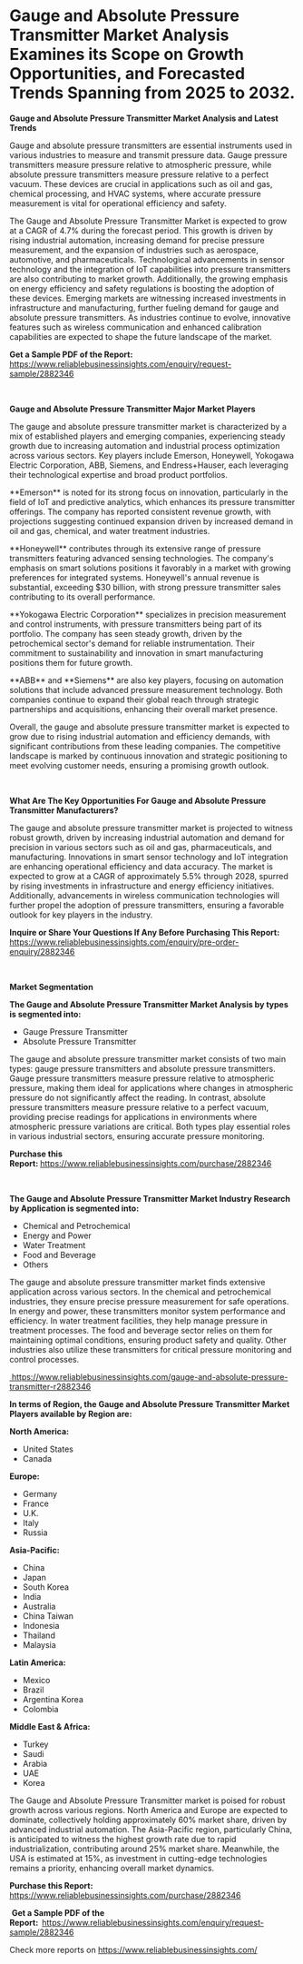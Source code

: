 <p><h1>Gauge and Absolute Pressure Transmitter Market Analysis Examines its Scope on Growth Opportunities, and Forecasted Trends Spanning from 2025 to 2032.</h1></p><p><strong>Gauge and Absolute Pressure Transmitter Market Analysis and Latest Trends</strong></p>
<p><p>Gauge and absolute pressure transmitters are essential instruments used in various industries to measure and transmit pressure data. Gauge pressure transmitters measure pressure relative to atmospheric pressure, while absolute pressure transmitters measure pressure relative to a perfect vacuum. These devices are crucial in applications such as oil and gas, chemical processing, and HVAC systems, where accurate pressure measurement is vital for operational efficiency and safety.</p><p>The Gauge and Absolute Pressure Transmitter Market is expected to grow at a CAGR of 4.7% during the forecast period. This growth is driven by rising industrial automation, increasing demand for precise pressure measurement, and the expansion of industries such as aerospace, automotive, and pharmaceuticals. Technological advancements in sensor technology and the integration of IoT capabilities into pressure transmitters are also contributing to market growth. Additionally, the growing emphasis on energy efficiency and safety regulations is boosting the adoption of these devices. Emerging markets are witnessing increased investments in infrastructure and manufacturing, further fueling demand for gauge and absolute pressure transmitters. As industries continue to evolve, innovative features such as wireless communication and enhanced calibration capabilities are expected to shape the future landscape of the market.</p></p>
<p><strong>Get a Sample PDF of the Report:&nbsp;</strong> <a href="https://www.reliablebusinessinsights.com/enquiry/request-sample/2882346?utm_campaign=3083&utm_medium=2&utm_source=Github&utm_content=ia&utm_term=13032025&utm_id=gauge-and-absolute-pressure-transmitter">https://www.reliablebusinessinsights.com/enquiry/request-sample/2882346</a></p>
<p>&nbsp;</p>
<p><strong>Gauge and Absolute Pressure Transmitter Major Market Players</strong></p>
<p><p>The gauge and absolute pressure transmitter market is characterized by a mix of established players and emerging companies, experiencing steady growth due to increasing automation and industrial process optimization across various sectors. Key players include Emerson, Honeywell, Yokogawa Electric Corporation, ABB, Siemens, and Endress+Hauser, each leveraging their technological expertise and broad product portfolios.</p><p>**Emerson** is noted for its strong focus on innovation, particularly in the field of IoT and predictive analytics, which enhances its pressure transmitter offerings. The company has reported consistent revenue growth, with projections suggesting continued expansion driven by increased demand in oil and gas, chemical, and water treatment industries.</p><p>**Honeywell** contributes through its extensive range of pressure transmitters featuring advanced sensing technologies. The company's emphasis on smart solutions positions it favorably in a market with growing preferences for integrated systems. Honeywell's annual revenue is substantial, exceeding $30 billion, with strong pressure transmitter sales contributing to its overall performance.</p><p>**Yokogawa Electric Corporation** specializes in precision measurement and control instruments, with pressure transmitters being part of its portfolio. The company has seen steady growth, driven by the petrochemical sector's demand for reliable instrumentation. Their commitment to sustainability and innovation in smart manufacturing positions them for future growth.</p><p>**ABB** and **Siemens** are also key players, focusing on automation solutions that include advanced pressure measurement technology. Both companies continue to expand their global reach through strategic partnerships and acquisitions, enhancing their overall market presence.</p><p>Overall, the gauge and absolute pressure transmitter market is expected to grow due to rising industrial automation and efficiency demands, with significant contributions from these leading companies. The competitive landscape is marked by continuous innovation and strategic positioning to meet evolving customer needs, ensuring a promising growth outlook.</p></p>
<p>&nbsp;</p>
<p><strong>What Are The Key Opportunities For Gauge and Absolute Pressure Transmitter Manufacturers?</strong></p>
<p><p>The gauge and absolute pressure transmitter market is projected to witness robust growth, driven by increasing industrial automation and demand for precision in various sectors such as oil and gas, pharmaceuticals, and manufacturing. Innovations in smart sensor technology and IoT integration are enhancing operational efficiency and data accuracy. The market is expected to grow at a CAGR of approximately 5.5% through 2028, spurred by rising investments in infrastructure and energy efficiency initiatives. Additionally, advancements in wireless communication technologies will further propel the adoption of pressure transmitters, ensuring a favorable outlook for key players in the industry.</p></p>
<p><strong>Inquire or Share Your Questions If Any Before Purchasing This Report:</strong> <a href="https://www.reliablebusinessinsights.com/enquiry/pre-order-enquiry/2882346?utm_campaign=3083&utm_medium=2&utm_source=Github&utm_content=ia&utm_term=13032025&utm_id=gauge-and-absolute-pressure-transmitter">https://www.reliablebusinessinsights.com/enquiry/pre-order-enquiry/2882346</a></p>
<p>&nbsp;</p>
<p><strong>Market Segmentation</strong></p>
<p><strong>The Gauge and Absolute Pressure Transmitter Market Analysis by types is segmented into:</strong></p>
<p><ul><li>Gauge Pressure Transmitter</li><li>Absolute Pressure Transmitter</li></ul></p>
<p><p>The gauge and absolute pressure transmitter market consists of two main types: gauge pressure transmitters and absolute pressure transmitters. Gauge pressure transmitters measure pressure relative to atmospheric pressure, making them ideal for applications where changes in atmospheric pressure do not significantly affect the reading. In contrast, absolute pressure transmitters measure pressure relative to a perfect vacuum, providing precise readings for applications in environments where atmospheric pressure variations are critical. Both types play essential roles in various industrial sectors, ensuring accurate pressure monitoring.</p></p>
<p><strong>Purchase this Report:&nbsp;</strong><a href="https://www.reliablebusinessinsights.com/purchase/2882346?utm_campaign=3083&utm_medium=2&utm_source=Github&utm_content=ia&utm_term=13032025&utm_id=gauge-and-absolute-pressure-transmitter">https://www.reliablebusinessinsights.com/purchase/2882346</a></p>
<p>&nbsp;</p>
<p><strong>The Gauge and Absolute Pressure Transmitter Market Industry Research by Application is segmented into:</strong></p>
<p><ul><li>Chemical and Petrochemical</li><li>Energy and Power</li><li>Water Treatment</li><li>Food and Beverage</li><li>Others</li></ul></p>
<p><p>The gauge and absolute pressure transmitter market finds extensive application across various sectors. In the chemical and petrochemical industries, they ensure precise pressure measurement for safe operations. In energy and power, these transmitters monitor system performance and efficiency. In water treatment facilities, they help manage pressure in treatment processes. The food and beverage sector relies on them for maintaining optimal conditions, ensuring product safety and quality. Other industries also utilize these transmitters for critical pressure monitoring and control processes.</p></p>
<p><a href="https://www.reliablebusinessinsights.com/gauge-and-absolute-pressure-transmitter-r2882346?utm_campaign=3083&utm_medium=2&utm_source=Github&utm_content=ia&utm_term=13032025&utm_id=gauge-and-absolute-pressure-transmitter">&nbsp;https://www.reliablebusinessinsights.com/gauge-and-absolute-pressure-transmitter-r2882346</a></p>
<p><strong>In terms of Region, the Gauge and Absolute Pressure Transmitter Market Players available by Region are:</strong></p>
<p>
    <p> <strong> North America: </strong>
        <ul>
            <li>United States</li>
            <li>Canada</li>
        </ul>
        </p> 
    <p> <strong> Europe: </strong>
        <ul>
            <li>Germany</li>
            <li>France</li>
            <li>U.K.</li>
            <li>Italy</li>
            <li>Russia</li>
        </ul>
        </p> 
    <p> <strong> Asia-Pacific: </strong>
        <ul>
            <li>China</li>
            <li>Japan</li>
            <li>South Korea</li>
            <li>India</li>
            <li>Australia</li>
            <li>China Taiwan</li>
            <li>Indonesia</li>
            <li>Thailand</li>
            <li>Malaysia</li>
        </ul>
        </p> 
    <p> <strong> Latin America: </strong>
        <ul>
            <li>Mexico</li>
            <li>Brazil</li>
            <li>Argentina Korea</li>
            <li>Colombia</li>
        </ul>
        </p> 
    <p> <strong> Middle East & Africa: </strong>
        <ul>
            <li>Turkey</li>
            <li>Saudi</li>
            <li>Arabia</li>
            <li>UAE</li>
            <li>Korea</li>
        </ul>
    </p>
    </p>
<p><p>The Gauge and Absolute Pressure Transmitter market is poised for robust growth across various regions. North America and Europe are expected to dominate, collectively holding approximately 60% market share, driven by advanced industrial automation. The Asia-Pacific region, particularly China, is anticipated to witness the highest growth rate due to rapid industrialization, contributing around 25% market share. Meanwhile, the USA is estimated at 15%, as investment in cutting-edge technologies remains a priority, enhancing overall market dynamics.</p></p>
<p><strong>Purchase this Report: </strong><a href="https://www.reliablebusinessinsights.com/purchase/2882346?utm_campaign=3083&utm_medium=2&utm_source=Github&utm_content=ia&utm_term=13032025&utm_id=gauge-and-absolute-pressure-transmitter">https://www.reliablebusinessinsights.com/purchase/2882346</a></p>
<p>&nbsp;<strong>Get a Sample PDF of the Report:&nbsp;&nbsp;</strong><a href="https://www.reliablebusinessinsights.com/enquiry/request-sample/2882346?utm_campaign=3083&utm_medium=2&utm_source=Github&utm_content=ia&utm_term=13032025&utm_id=gauge-and-absolute-pressure-transmitter">https://www.reliablebusinessinsights.com/enquiry/request-sample/2882346</a></p>
<p><strong></strong></p>
<p>Check more reports on <a href="https://www.reliablebusinessinsights.com/?utm_campaign=3083&utm_medium=2&utm_source=Github&utm_content=ia&utm_term=13032025&utm_id=gauge-and-absolute-pressure-transmitter">https://www.reliablebusinessinsights.com/</a></p>